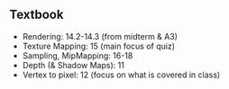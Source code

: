 ## Textbook
- Rendering: 14.2-14.3 (from midterm & A3)
- Texture Mapping: 15 (main focus of quiz)
- Sampling, MipMapping: 16-18
- Depth (& Shadow Maps): 11
- Vertex to pixel: 12 (focus on what is covered in class)